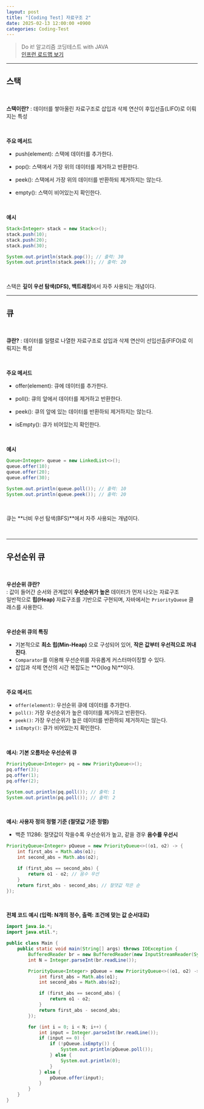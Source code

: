 ```yaml
---
layout: post
title: "[Coding Test] 자료구조 2"
date: 2025-02-13 12:00:00 +0900
categories: Coding-Test
---
```



> Do it! 알고리즘 코딩테스트 with JAVA <br>
> [인프런 로드맵 보기](https://www.inflearn.com/roadmaps/6437) <br>

---

## 스택

<br>

**스택이란?**
: 데이터를 쌓아올린 자료구조로 삽입과 삭제 연산이 후입선출(LIFO)로 이뤄지는 특성

<br>

**주요 메서드**
- push(element): 스택에 데이터를 추가한다.

- pop(): 스택에서 가장 위의 데이터를 제거하고 반환한다.

- peek(): 스택에서 가장 위의 데이터를 반환하되 제거하지는 않는다.

- empty(): 스택이 비어있는지 확인한다.

<br>

**예시**

~~~java
Stack<Integer> stack = new Stack<>();
stack.push(10);
stack.push(20);
stack.push(30);

System.out.println(stack.pop()); // 출력: 30
System.out.println(stack.peek()); // 출력: 20
~~~

<br>

스택은 **깊이 우선 탐색(DFS), 백트래킹**에서 자주 사용되는 개념이다. 


---


## 큐

<br>

**큐란?**
: 데이터를 일렬로 나열한 자료구조로 삽입과 삭제 연산이 선입선출(FIFO)로 이뤄지는 특성

<br>

**주요 메서드**
- offer(element): 큐에 데이터를 추가한다.

- poll(): 큐의 앞에서 데이터를 제거하고 반환한다.

- peek(): 큐의 앞에 있는 데이터를 반환하되 제거하지는 않는다.

- isEmpty(): 큐가 비어있는지 확인한다.

<br>

**예시**

~~~java
Queue<Integer> queue = new LinkedList<>();
queue.offer(10);
queue.offer(20);
queue.offer(30);

System.out.println(queue.poll()); // 출력: 10
System.out.println(queue.peek()); // 출력: 20
~~~

<br>

큐는 **너비 우선 탐색(BFS)**에서 자주 사용되는 개념이다. 

<br>

---

## 우선순위 큐

<br>

**우선순위 큐란?**  
: 값이 들어간 순서와 관계없이 **우선순위가 높은** 데이터가 먼저 나오는 자료구조  <br>
일반적으로 **힙(Heap)** 자료구조를 기반으로 구현되며, 자바에서는 `PriorityQueue` 클래스를 사용한다.

<br>

**우선순위 큐의 특징**
- 기본적으로 **최소 힙(Min-Heap)** 으로 구성되어 있어, **작은 값부터 우선적으로 꺼내진다**.
- `Comparator`를 이용해 우선순위를 자유롭게 커스터마이징할 수 있다.
- 삽입과 삭제 연산의 시간 복잡도는 **O(log N)**이다.

<br>

**주요 메서드**
- `offer(element)`: 우선순위 큐에 데이터를 추가한다.
- `poll()`: 가장 우선순위가 높은 데이터를 제거하고 반환한다.
- `peek()`: 가장 우선순위가 높은 데이터를 반환하되 제거하지는 않는다.
- `isEmpty()`: 큐가 비어있는지 확인한다.

<br>

**예시: 기본 오름차순 우선순위 큐**

~~~java
PriorityQueue<Integer> pq = new PriorityQueue<>();
pq.offer(3);
pq.offer(1);
pq.offer(2);

System.out.println(pq.poll()); // 출력: 1
System.out.println(pq.poll()); // 출력: 2
~~~

<br>

**예시: 사용자 정의 정렬 기준 (절댓값 기준 정렬)**  
- 백준 11286:  절댓값이 작을수록 우선순위가 높고, 같을 경우 **음수를 우선시**

~~~java
PriorityQueue<Integer> pQueue = new PriorityQueue<>((o1, o2) -> {
    int first_abs = Math.abs(o1);
    int second_abs = Math.abs(o2);

    if (first_abs == second_abs) {
        return o1 - o2; // 음수 우선
    }
    return first_abs - second_abs; // 절댓값 작은 순
});
~~~

<br>

**전체 코드 예시 (입력: N개의 정수, 출력: 조건에 맞는 값 순서대로)**

~~~java
import java.io.*;
import java.util.*;

public class Main {
    public static void main(String[] args) throws IOException {
        BufferedReader br = new BufferedReader(new InputStreamReader(System.in));
        int N = Integer.parseInt(br.readLine());

        PriorityQueue<Integer> pQueue = new PriorityQueue<>((o1, o2) -> {
            int first_abs = Math.abs(o1);
            int second_abs = Math.abs(o2);

            if (first_abs == second_abs) {
                return o1 - o2;
            }
            return first_abs - second_abs;
        });

        for (int i = 0; i < N; i++) {
            int input = Integer.parseInt(br.readLine());
            if (input == 0) {
                if (!pQueue.isEmpty()) {
                    System.out.println(pQueue.poll());
                } else {
                    System.out.println(0);
                }
            } else {
                pQueue.offer(input);
            }
        }
    }
}
~~~

<br>
